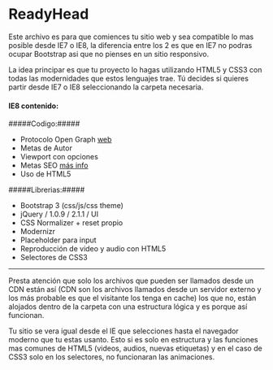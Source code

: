 ReadyHead
========

Este archivo es para que comiences tu sitio web y sea compatible lo mas posible desde IE7 o IE8, la diferencia entre los 2 es que en IE7 no podras ocupar Bootstrap asi que no pienses en un sitio responsivo.

La idea principar es que tu proyecto lo hagas utilizando HTML5 y CSS3 con todas las modernidades que estos lenguajes trae. Tú decides si quieres partir desde IE7 o IE8 seleccionando la carpeta necesaria.

#### IE8 contenido: ####

#####Codigo:#####
- Protocolo Open Graph [web](http://ogp.me)
- Metas de Autor
- Viewport con opciones
- Metas SEO [más info](http://deteresa.com/etiquetas-meta)
- Uso de HTML5

#####Librerias:#####
- Bootstrap 3 (css/js/css theme)
- jQuery / 1.0.9 / 2.1.1 / UI
- CSS Normalizer + reset propio
- Modernizr
- Placeholder para input
- Reproducción de video y audio con HTML5
- Selectores de CSS3


* * * * * * * * *
Presta atención que solo los archivos que pueden ser llamados desde un CDN están así (CDN son los archivos llamados desde un servidor externo y los más probable es que el visitante los tenga en cache) los que no, están alojados dentro de la carpeta con una estructura lógica y es porque así funcionan.

Tu sitio se vera igual desde el IE que selecciones hasta el navegador moderno que tu estas usanto. Esto si es solo en estructura y las funciones mas comunes de HTML5 (videos, audios, nuevas etiquetas) y en el caso de CSS3 solo en los selectores, no funcionaran las animaciones.
